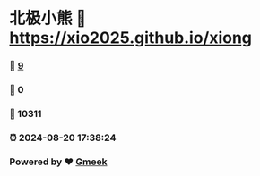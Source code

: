 # 北极小熊 :link: https://xio2025.github.io/xiong 
### :page_facing_up: [9](https://xio2025.github.io/xiong/tag.html) 
### :speech_balloon: 0 
### :hibiscus: 10311 
### :alarm_clock: 2024-08-20 17:38:24 
### Powered by :heart: [Gmeek](https://github.com/Meekdai/Gmeek)
